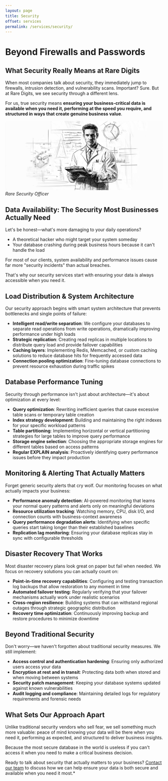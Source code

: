 ```yaml
---
layout: page
title: Security
offset: services
permalink: /services/security/
---
```


# Beyond Firewalls and Passwords

## What Security Really Means at Rare Digits

When most companies talk about security, they immediately jump to firewalls, intrusion detection, and vulnerability scans. Important? Sure. But at Rare Digits, we see security through a different lens.

For us, true security means **ensuring your business-critical data is available when you need it, performing at the speed you require, and structured in ways that create genuine business value**.

![](/assets/img/illustrations/rare_security.jpg)
<cite>Rare Security Officer</cite>

## Data Availability: The Security Most Businesses Actually Need

Let's be honest—what's more damaging to your daily operations?
- A theoretical hacker who might target your system someday
- Your database crashing during peak business hours because it can't handle the load

For most of our clients, system availability and performance issues cause far more "security incidents" than actual breaches. 

<div class="Highlight">That's why our security services start with ensuring your data is always accessible when you need it.</div>

## Load Distribution & System Architecture

Our security approach begins with smart system architecture that prevents bottlenecks and single points of failure:

- **Intelligent read/write separation**: We configure your databases to separate read operations from write operations, dramatically improving performance under high loads
- **Strategic replication**: Creating read replicas in multiple locations to distribute query load and provide failover capabilities
- **Caching layers**: Implementing Redis, Memcached, or custom caching solutions to reduce database hits for frequently accessed data
- **Connection pooling optimization**: Fine-tuning database connections to prevent resource exhaustion during traffic spikes

## Database Performance Tuning

Security through performance isn't just about architecture—it's about optimization at every level:

- **Query optimization**: Rewriting inefficient queries that cause excessive table scans or temporary table creation
- **Index strategy development**: Building and maintaining the right indexes for your specific workload patterns
- **Table partitioning**: Implementing horizontal or vertical partitioning strategies for large tables to improve query performance
- **Storage engine selection**: Choosing the appropriate storage engines for different tables based on access patterns
- **Regular EXPLAIN analysis**: Proactively identifying query performance issues before they impact production

## Monitoring & Alerting That Actually Matters

Forget generic security alerts that cry wolf. Our monitoring focuses on what actually impacts your business:

- **Performance anomaly detection**: AI-powered monitoring that learns your normal query patterns and alerts only on meaningful deviations
- **Resource utilization tracking**: Watching memory, CPU, disk I/O, and connection counts with business-context awareness
- **Query performance degradation alerts**: Identifying when specific queries start taking longer than their established baselines
- **Replication lag monitoring**: Ensuring your database replicas stay in sync with configurable thresholds

## Disaster Recovery That Works

Most disaster recovery plans look great on paper but fail when needed. We focus on recovery solutions you can actually count on:

- **Point-in-time recovery capabilities**: Configuring and testing transaction log backups that allow restoration to any moment in time
- **Automated failover testing**: Regularly verifying that your failover mechanisms actually work under realistic scenarios
- **Cross-region resilience**: Building systems that can withstand regional outages through strategic geographic distribution
- **Recovery time optimization**: Continuously improving backup and restore procedures to minimize downtime

## Beyond Traditional Security

Don't worry—we haven't forgotten about traditional security measures. We still implement:

- **Access control and authentication hardening**: Ensuring only authorized users access your data
- **Encryption at rest and in transit**: Protecting data both when stored and when moving between systems
- **Security patch management**: Keeping your database systems updated against known vulnerabilities
- **Audit logging and compliance**: Maintaining detailed logs for regulatory requirements and forensic needs

## What Sets Our Approach Apart

Unlike traditional security vendors who sell fear, we sell something much more valuable: peace of mind knowing your data will be there when you need it, performing as expected, and structured to deliver business insights.

Because the most secure database in the world is useless if you can't access it when you need to make a critical business decision.

<div class="ContentSeparator"></div>

Ready to talk about security that actually matters to your business? [Contact our team](/about/contacts/) to discuss how we can help ensure your data is both secure and available when you need it most.*